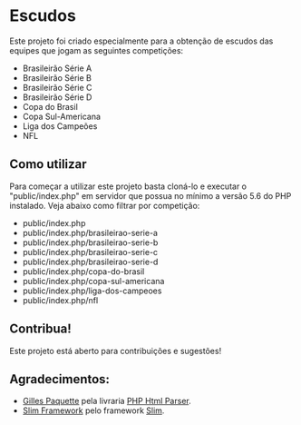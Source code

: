 # Escudos

Este projeto foi criado especialmente para a obtenção de escudos das equipes que jogam as seguintes competições:
* Brasileirão Série A
* Brasileirão Série B
* Brasileirão Série C
* Brasileirão Série D
* Copa do Brasil
* Copa Sul-Americana
* Liga dos Campeões
* NFL

## Como utilizar
Para começar a utilizar este projeto basta cloná-lo e executar o "public/index.php" em servidor que possua no mínimo a versão 5.6 do PHP instalado. Veja abaixo como filtrar por competição:

* public/index.php
* public/index.php/brasileirao-serie-a
* public/index.php/brasileirao-serie-b
* public/index.php/brasileirao-serie-c
* public/index.php/brasileirao-serie-d
* public/index.php/copa-do-brasil
* public/index.php/copa-sul-americana
* public/index.php/liga-dos-campeoes
* public/index.php/nfl

## Contribua!
Este projeto está aberto para contribuições e sugestões!

## Agradecimentos:
* [Gilles Paquette](https://github.com/paquettg) pela livraria [PHP Html Parser](https://github.com/paquettg/php-html-parser).
* [Slim Framework](https://github.com/slimphp) pelo framework [Slim](https://github.com/slimphp/Slim).
